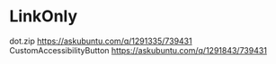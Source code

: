 # LinkOnly

dot.zip https://askubuntu.com/q/1291335/739431  
CustomAccessibilityButton https://askubuntu.com/q/1291843/739431
